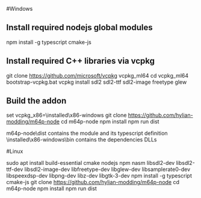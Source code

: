 #Windows

## Install required nodejs global modules

npm install -g typescript cmake-js

## Install required C++ libraries via vcpkg

git clone https://github.com/microsoft/vcpkg vcpkg_ml64
cd vcpkg_ml64
bootstrap-vcpkg.bat
vcpkg install sdl2 sdl2-ttf sdl2-image freetype glew

## Build the addon

set vcpkg_x86=<full path to vcpkg_ml64>\installed\x86-windows
git clone https://github.com/hylian-modding/m64p-node
cd m64p-node
npm install
npm run dist

m64p-node\dist contains the module and its typescript definition
<full path to vcpkg_ml64>\installed\x86-windows\bin contains the dependencies DLLs

#Linux

sudo apt install build-essential cmake nodejs npm nasm libsdl2-dev libsdl2-ttf-dev libsdl2-image-dev libfreetype-dev libglew-dev libsamplerate0-dev libspeexdsp-dev libpng-dev libz-dev libgtk-3-dev
npm install -g typescript cmake-js
git clone https://github.com/hylian-modding/m64p-node
cd m64p-node
npm install
npm run dist